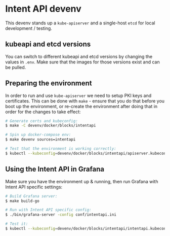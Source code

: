 # Intent API devenv

This devenv stands up a `kube-apiserver` and a single-host `etcd` for local development / testing.

## kubeapi and etcd versions

You can switch to different kubeapi and etcd versions by changing the values in `.env`. Make sure that the images for those versions exist and can be pulled.

## Preparing the environment

In order to run and use `kube-apiserver` we need to setup PKI keys and certificates. This can be done with `make` - ensure that you do that before you boot up the environment, or re-create the environment after doing that in order for the changes to take effect:

```sh
# Generate certs and kubeconfig:
$ make -C devenv/docker/blocks/intentapi

# Spin up docker-compose env:
$ make devenv sources=intentapi

# Test that the environment is working correctly:
$ kubectl --kubeconfig=devenv/docker/blocks/intentapi/apiserver.kubeconfig api-resources
```

## Using the Intent API in Grafana

Make sure you have the environment up & running, then run Grafana with Intent API specific settings:

```sh
# Build Grafana server:
$ make build-go

# Run with Intent API specific config:
$ ./bin/grafana-server -config conf/intentapi.ini

# Test it:
$ kubectl --kubeconfig=devenv/docker/blocks/intentapi/intentapi.kubeconfig api-resources
```